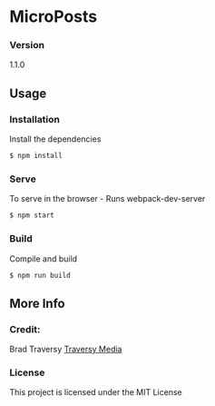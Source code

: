 # MicroPosts

### Version

1.1.0

## Usage

### Installation

Install the dependencies

```sh
$ npm install
```

### Serve

To serve in the browser - Runs webpack-dev-server

```sh
$ npm start
```

### Build

Compile and build

```sh
$ npm run build
```

## More Info

### Credit:

Brad Traversy
[Traversy Media](http://www.traversymedia.com)

### License

This project is licensed under the MIT License
